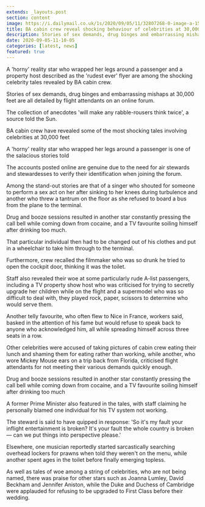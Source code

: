 ```yaml
---
extends: _layouts.post
section: content
image: https://i.dailymail.co.uk/1s/2020/09/05/11/32807268-0-image-a-151_1599300080294.jpg 
title: BA cabin crew reveal shocking behaviour of celebrities at 30,000ft 
description: Stories of sex demands, drug binges and embarrassing mishaps while in the air are all detailed by flight attendants on an online forum. 
date: 2020-09-05-11-10-05 
categories: [latest, news] 
featured: true 
--- 
```

A 'horny' reality star who wrapped her legs around a passenger and a property host described as the 'rudest ever' flyer are among the shocking celebrity tales revealed by BA cabin crew.

Stories of sex demands, drug binges and embarrassing mishaps at 30,000 feet are all detailed by flight attendants on an online forum.

The collection of anecdotes 'will make any rabble-rousers think twice', a source told the Sun. 

BA cabin crew have revealed some of the most shocking tales involving celebrities at 30,000 feet

A 'horny' reality star who wrapped her legs around a passenger is one of the salacious stories told

The accounts posted online are genuine due to the need for air stewards and stewardesses to verify their identification when joining the forum.

Among the stand-out stories are that of a singer who shouted for someone to perform a sex act on her after sinking to her knees during turbulence and another who threw a tantrum on the floor as she refused to board a bus from the plane to the terminal.

Drug and booze sessions resulted in another star constantly pressing the call bell while coming down from cocaine, and a TV favourite soiling himself after drinking too much.

That particular individual then had to be changed out of his clothes and put in a wheelchair to take him through to the terminal. 

Furthermore, crew recalled the filmmaker who was so drunk he tried to open the cockpit door, thinking it was the toilet.

Staff also revealed their woe at some particularly rude A-list passengers, including a TV property show host who was criticised for trying to secretly upgrade her children while on the flight and a supermodel who was so difficult to deal with, they played rock, paper, scissors to determine who would serve them.

Another telly favourite, who often flew to Nice in France, workers said, basked in the attention of his fame but would refuse to speak back to anyone who acknowledged him, all while spreading himself across three seats in a row.

Other celebrities were accused of taking pictures of cabin crew eating their lunch and shaming them for eating rather than working, while another, who wore Mickey Mouse ears on a trip back from Florida, criticised flight attendants for not meeting their various demands quickly enough.

Drug and booze sessions resulted in another star constantly pressing the call bell while coming down from cocaine, and a TV favourite soiling himself after drinking too much

A former Prime Minister also featured in the tales, with staff claiming he personally blamed one individual for his TV system not working.

The steward is said to have quipped in response: 'So it's my fault your inflight entertainment is broken? It's your fault the whole country is broken — can we put things into perspective please.' 

Elsewhere, one musician reportedly started sarcastically searching overhead lockers for prawns when told they weren't on the menu, while another spent ages in the toilet before finally emerging topless.

As well as tales of woe among a string of celebrities, who are not being named, there was praise for other stars such as Joanna Lumley, David Beckham and Jennifer Aniston, while the Duke and Duchess of Cambridge were applauded for refusing to be upgraded to First Class before their wedding.


